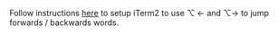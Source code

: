 Follow instructions [here](https://coderwall.com/p/h6yfda/use-and-to-jump-forwards-backwards-words-in-iterm-2-on-os-x) to setup iTerm2 to use ⌥ ← and ⌥→ to jump forwards / backwards words.
